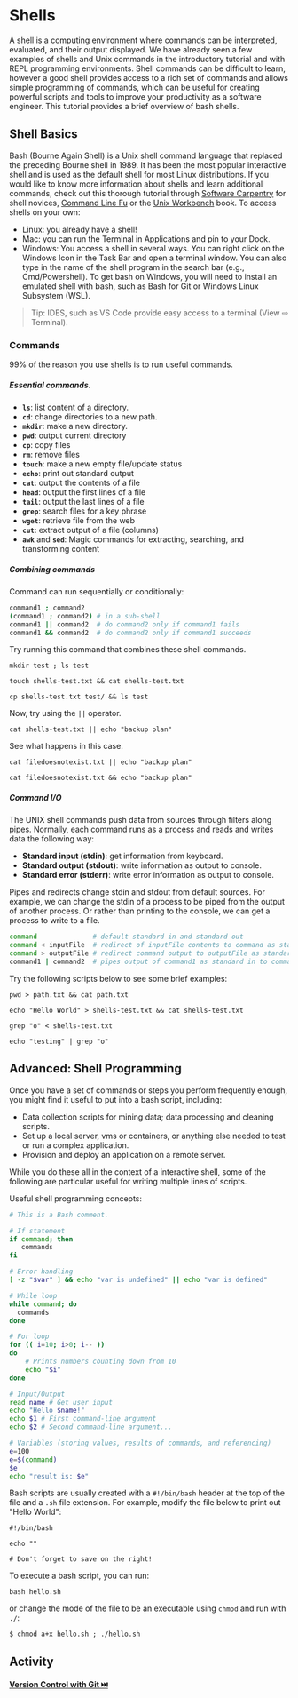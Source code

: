 # Shells

A shell is a computing environment where commands can be interpreted, evaluated, and their output displayed. We have already seen a few examples of shells and Unix commands in the introductory tutorial and with REPL programming environments. Shell commands can be difficult to learn, however a good shell provides access to a rich set of commands and allows simple programming of commands, which can be useful for creating powerful scripts and tools to improve your productivity as a software engineer. This tutorial provides a brief overview of bash shells. 

## Shell Basics

Bash (Bourne Again Shell) is a Unix shell command language that replaced the preceding Bourne shell in 1989. It has been the most popular interactive shell and is used as the default shell for most Linux distributions. If you would like to know more information about shells and learn additional commands, check out this thorough tutorial through [Software Carpentry](https://swcarpentry.github.io/shell-novice/index.html) for shell novices, [Command Line Fu](https://www.commandlinefu.com/commands/browse) or the [Unix Workbench](https://seankross.com/the-unix-workbench/) book. To access shells on your own:

* Linux: you already have a shell!
* Mac: you can run the Terminal in Applications and pin to your Dock.
* Windows: You access a shell in several ways. You can right click on the Windows Icon in the Task Bar and open a terminal window. You can also type in the name of the shell program in the search bar (e.g., Cmd/Powershell). To get bash on Windows, you will need to install an emulated shell with bash, such as Bash for Git or Windows Linux Subsystem (WSL).
> Tip: IDES, such as VS Code provide easy access to a terminal (View ⇨ Terminal).

### Commands

99% of the reason you use shells is to run useful commands.

##### Essential commands.

* **`ls`**: list content of a directory.
* **`cd`**: change directories to a new path.
* **`mkdir`**: make a new directory.
* **`pwd`**: output current directory
* **`cp`**: copy files
* **`rm`**: remove files
* **`touch`**: make a new empty file/update status
* **`echo`**: print out standard output
* **`cat`**: output the contents of a file
* **`head`**: output the first lines of a file
* **`tail`**: output the last lines of a file
* **`grep`**: search files for a key phrase
* **`wget`**: retrieve file from the web
* **`cut`**: extract output of a file (columns)
* **`awk`** and **`sed`**: Magic commands for extracting, searching, and transforming content

##### Combining commands

Command can run sequentially or conditionally:

```bash
command1 ; command2
(command1 ; command2) # in a sub-shell
command1 || command2  # do command2 only if command1 fails
command1 && command2  # do command2 only if command1 succeeds
```

Try running this command that combines these shell commands.

```bash|{type: 'command'}
mkdir test ; ls test
```

```bash|{type: 'command'}
touch shells-test.txt && cat shells-test.txt
```

```bash|{type: 'command'}
cp shells-test.txt test/ && ls test
```

Now, try using the `||` operator. 

```bash|{type: 'command', }
cat shells-test.txt || echo "backup plan"
```

See what happens in this case.

```bash|{type: 'command', failed_when: "!stdout.includes('backup plan')"}
cat filedoesnotexist.txt || echo "backup plan"
```

```bash|{type: 'command', failed_when: "!stdout.includes('backup plan')"}
cat filedoesnotexist.txt && echo "backup plan"
```

##### Command I/O

The UNIX shell commands push data from sources through filters along pipes. Normally, each command runs as a process and reads and writes data the following way:

* **Standard input (stdin)**: get information from keyboard.
* **Standard output (stdout)**: write information as output to console.
* **Standard error (stderr)**: write error information as output to console.

Pipes and redirects change stdin and stdout from default sources. For example, we can change the stdin of a process to be piped from the output of another process. Or rather than printing to the console, we can get a process to write to a file.

```bash
command              # default standard in and standard out
command < inputFile  # redirect of inputFile contents to command as standard in
command > outputFile # redirect command output to outputFile as standard out
command1 | command2  # pipes output of command1 as standard in to command2
```

Try the following scripts below to see some brief examples:

```bash|{type: 'command'}
pwd > path.txt && cat path.txt
```

```bash|{type: 'command'}
echo "Hello World" > shells-test.txt && cat shells-test.txt
```

```bash|{type: 'command'}
grep "o" < shells-test.txt 
```

```bash|{type: 'command'}
echo "testing" | grep "o"
```

## Advanced: Shell Programming

Once you have a set of commands or steps you perform frequently enough, you might find it useful to put into a bash script, including:

* Data collection scripts for mining data; data processing and cleaning scripts.
* Set up a local server, vms or containers, or anything else needed to test or run a complex application.
* Provision and deploy an application on a remote server.

While you do these all in the context of a interactive shell, some of the following are particular useful for writing multiple lines of scripts.

Useful shell programming concepts:

```bash
# This is a Bash comment.

# If statement
if command; then
   commands
fi

# Error handling
[ -z "$var" ] && echo "var is undefined" || echo "var is defined"

# While loop
while command; do
  commands
done

# For loop
for (( i=10; i>0; i-- ))
do
    # Prints numbers counting down from 10
    echo "$i"
done

# Input/Output
read name # Get user input
echo "Hello $name!"
echo $1 # First command-line argument
echo $2 # Second command-line argument...

# Variables (storing values, results of commands, and referencing)
e=100
e=$(command)
$e
echo "result is: $e"
```


Bash scripts are usually created with a `#!/bin/bash` header at the top of the file and a `.sh` file extension. For example, modify the file below to print out "Hello World":

```bash|{type:'file',path:'hello.sh'}
#!/bin/bash

echo ""

# Don't forget to save on the right!
```

To execute a bash script, you can run:
```bash|{type:'command'}
bash hello.sh
```
or change the mode of the file to be an executable using `chmod` and run with `./`:
```bash|{type:'command'}
$ chmod a+x hello.sh ; ./hello.sh
```

## Activity



#### [**Version Control with Git** ⏭️ ](Git.md)
